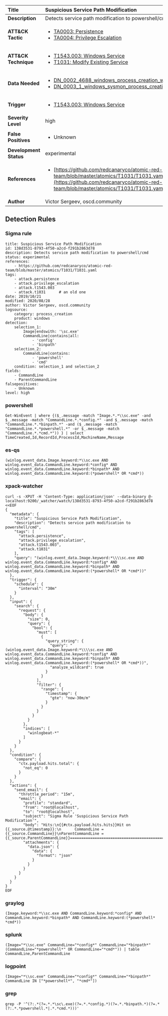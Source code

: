 | Title                    | Suspicious Service Path Modification       |
|:-------------------------|:------------------|
| **Description**          | Detects service path modification to powershell/cmd |
| **ATT&amp;CK Tactic**    |  <ul><li>[TA0003: Persistence](https://attack.mitre.org/tactics/TA0003)</li><li>[TA0004: Privilege Escalation](https://attack.mitre.org/tactics/TA0004)</li></ul>  |
| **ATT&amp;CK Technique** | <ul><li>[T1543.003: Windows Service](https://attack.mitre.org/techniques/T1543/003)</li><li>[T1031: Modify Existing Service](https://attack.mitre.org/techniques/T1031)</li></ul>  |
| **Data Needed**          | <ul><li>[DN_0002_4688_windows_process_creation_with_commandline](../Data_Needed/DN_0002_4688_windows_process_creation_with_commandline.md)</li><li>[DN_0003_1_windows_sysmon_process_creation](../Data_Needed/DN_0003_1_windows_sysmon_process_creation.md)</li></ul>  |
| **Trigger**              | <ul><li>[T1543.003: Windows Service](../Triggers/T1543.003.md)</li></ul>  |
| **Severity Level**       | high |
| **False Positives**      | <ul><li>Unknown</li></ul>  |
| **Development Status**   | experimental |
| **References**           | <ul><li>[https://github.com/redcanaryco/atomic-red-team/blob/master/atomics/T1031/T1031.yaml](https://github.com/redcanaryco/atomic-red-team/blob/master/atomics/T1031/T1031.yaml)</li></ul>  |
| **Author**               | Victor Sergeev, oscd.community |


## Detection Rules

### Sigma rule

```
title: Suspicious Service Path Modification
id: 138d3531-8793-4f50-a2cd-f291b2863d78
description: Detects service path modification to powershell/cmd
status: experimental
references:
    - https://github.com/redcanaryco/atomic-red-team/blob/master/atomics/T1031/T1031.yaml
tags:
    - attack.persistence
    - attack.privilege_escalation
    - attack.t1543.003
    - attack.t1031      # an old one     
date: 2019/10/21
modified: 2020/08/28
author: Victor Sergeev, oscd.community
logsource:
    category: process_creation
    product: windows
detection:
    selection_1:
        Image|endswith: '\sc.exe'
        CommandLine|contains|all:
            - 'config'
            - 'binpath'
    selection_2:
        CommandLine|contains:
            - 'powershell'
            - 'cmd'
    condition: selection_1 and selection_2
fields:
    - CommandLine
    - ParentCommandLine
falsepositives:
    - Unknown
level: high

```





### powershell
    
```
Get-WinEvent | where {($_.message -match "Image.*.*\\sc.exe" -and $_.message -match "CommandLine.*.*config.*" -and $_.message -match "CommandLine.*.*binpath.*" -and ($_.message -match "CommandLine.*.*powershell.*" -or $_.message -match "CommandLine.*.*cmd.*")) } | select TimeCreated,Id,RecordId,ProcessId,MachineName,Message
```


### es-qs
    
```
(winlog.event_data.Image.keyword:*\\sc.exe AND winlog.event_data.CommandLine.keyword:*config* AND winlog.event_data.CommandLine.keyword:*binpath* AND winlog.event_data.CommandLine.keyword:(*powershell* OR *cmd*))
```


### xpack-watcher
    
```
curl -s -XPUT -H 'Content-Type: application/json' --data-binary @- localhost:9200/_watcher/watch/138d3531-8793-4f50-a2cd-f291b2863d78 <<EOF
{
  "metadata": {
    "title": "Suspicious Service Path Modification",
    "description": "Detects service path modification to powershell/cmd",
    "tags": [
      "attack.persistence",
      "attack.privilege_escalation",
      "attack.t1543.003",
      "attack.t1031"
    ],
    "query": "(winlog.event_data.Image.keyword:*\\\\sc.exe AND winlog.event_data.CommandLine.keyword:*config* AND winlog.event_data.CommandLine.keyword:*binpath* AND winlog.event_data.CommandLine.keyword:(*powershell* OR *cmd*))"
  },
  "trigger": {
    "schedule": {
      "interval": "30m"
    }
  },
  "input": {
    "search": {
      "request": {
        "body": {
          "size": 0,
          "query": {
            "bool": {
              "must": [
                {
                  "query_string": {
                    "query": "(winlog.event_data.Image.keyword:*\\\\sc.exe AND winlog.event_data.CommandLine.keyword:*config* AND winlog.event_data.CommandLine.keyword:*binpath* AND winlog.event_data.CommandLine.keyword:(*powershell* OR *cmd*))",
                    "analyze_wildcard": true
                  }
                }
              ],
              "filter": {
                "range": {
                  "timestamp": {
                    "gte": "now-30m/m"
                  }
                }
              }
            }
          }
        },
        "indices": [
          "winlogbeat-*"
        ]
      }
    }
  },
  "condition": {
    "compare": {
      "ctx.payload.hits.total": {
        "not_eq": 0
      }
    }
  },
  "actions": {
    "send_email": {
      "throttle_period": "15m",
      "email": {
        "profile": "standard",
        "from": "root@localhost",
        "to": "root@localhost",
        "subject": "Sigma Rule 'Suspicious Service Path Modification'",
        "body": "Hits:\n{{#ctx.payload.hits.hits}}Hit on {{_source.@timestamp}}:\n      CommandLine = {{_source.CommandLine}}\nParentCommandLine = {{_source.ParentCommandLine}}================================================================================\n{{/ctx.payload.hits.hits}}",
        "attachments": {
          "data.json": {
            "data": {
              "format": "json"
            }
          }
        }
      }
    }
  }
}
EOF

```


### graylog
    
```
(Image.keyword:*\\sc.exe AND CommandLine.keyword:*config* AND CommandLine.keyword:*binpath* AND CommandLine.keyword:(*powershell* *cmd*))
```


### splunk
    
```
(Image="*\\sc.exe" CommandLine="*config*" CommandLine="*binpath*" (CommandLine="*powershell*" OR CommandLine="*cmd*")) | table CommandLine,ParentCommandLine
```


### logpoint
    
```
(Image="*\\sc.exe" CommandLine="*config*" CommandLine="*binpath*" CommandLine IN ["*powershell*", "*cmd*"])
```


### grep
    
```
grep -P '^(?:.*(?=.*.*\sc\.exe)(?=.*.*config.*)(?=.*.*binpath.*)(?=.*(?:.*.*powershell.*|.*.*cmd.*)))'
```



